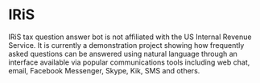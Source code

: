 # IRiS
IRiS tax question answer bot is not affiliated with the US Internal Revenue Service. It is currently a demonstration project showing how frequently asked questions can be answered using natural language through an interface available via popular communications tools including web chat, email, Facebook Messenger, Skype, Kik, SMS and others.
